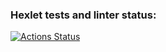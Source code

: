 ### Hexlet tests and linter status:
[![Actions Status](https://github.com/DVSamsonov/python-project-lvl1/workflows/hexlet-check/badge.svg)](https://github.com/DVSamsonov/python-project-lvl1/actions)